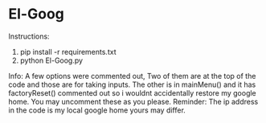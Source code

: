 # El-Goog
Instructions:
1. pip install -r requirements.txt
2. python El-Goog.py

Info:
  A few options were commented out, Two of them are at the top of the code and those are for taking inputs. The other is in mainMenu() and it has factoryReset() commented out so i wouldnt accidentally restore my google home. You may uncomment these as you please. Reminder: The ip address in the code is my local google home yours may differ.
